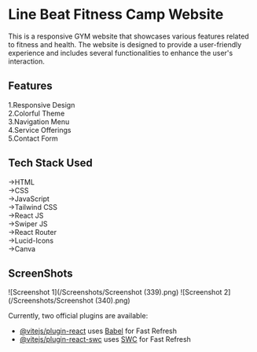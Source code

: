 # Line Beat Fitness Camp Website

This is a responsive  GYM website that showcases various features related to fitness and health. The website is designed to provide a user-friendly experience and includes several functionalities to enhance the user's interaction.

<h2>Features</h2>
1.Responsive Design <br/>
2.Colorful Theme <br/>
3.Navigation Menu <br/>
4.Service Offerings <br/>
5.Contact Form <br/>

<h2>Tech Stack Used</h2>
->HTML <br/>
->CSS <br/>
->JavaScript <br/>
->Tailwind CSS <br/>
->React JS <br/>
->Swiper JS <br/>
->React Router<br/>
->Lucid-Icons<br/>
->Canva<br/>

<h2>ScreenShots</h2>
![Screenshot 1](/Screenshots/Screenshot (339).png)
![Screenshot 2](/Screenshots/Screenshot (340).png)


Currently, two official plugins are available:

- [@vitejs/plugin-react](https://github.com/vitejs/vite-plugin-react/blob/main/packages/plugin-react/README.md) uses [Babel](https://babeljs.io/) for Fast Refresh
- [@vitejs/plugin-react-swc](https://github.com/vitejs/vite-plugin-react-swc) uses [SWC](https://swc.rs/) for Fast Refresh
